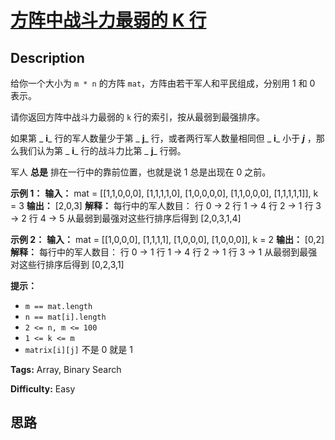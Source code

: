 # [方阵中战斗力最弱的 K 行][title]

## Description

给你一个大小为 `m * n` 的方阵 `mat`，方阵由若干军人和平民组成，分别用 1 和 0 表示。

请你返回方阵中战斗力最弱的 `k` 行的索引，按从最弱到最强排序。

如果第  _ **i**_  行的军人数量少于第  _ **j**_  行，或者两行军人数量相同但 _ **i**_ 小于 _**j**_ ，那么我们认为第
_ **i**_ 行的战斗力比第 _ **j**_ 行弱。

军人 **总是** 排在一行中的靠前位置，也就是说 1 总是出现在 0 之前。



**示例 1：**
            **输入：** mat =     [[1,1,0,0,0],     [1,1,1,1,0],     [1,0,0,0,0],     [1,1,0,0,0],     [1,1,1,1,1]],     k = 3    **输出：** [2,0,3]    **解释：**    每行中的军人数目：    行 0 -> 2     行 1 -> 4     行 2 -> 1     行 3 -> 2     行 4 -> 5     从最弱到最强对这些行排序后得到 [2,0,3,1,4]    

**示例 2：**
            **输入：** mat =     [[1,0,0,0],     [1,1,1,1],     [1,0,0,0],     [1,0,0,0]],     k = 2    **输出：** [0,2]    **解释：**     每行中的军人数目：    行 0 -> 1     行 1 -> 4     行 2 -> 1     行 3 -> 1     从最弱到最强对这些行排序后得到 [0,2,3,1]    



**提示：**

  * `m == mat.length`
  * `n == mat[i].length`
  * `2 <= n, m <= 100`
  * `1 <= k <= m`
  * `matrix[i][j]` 不是 0 就是 1


**Tags:** Array, Binary Search

**Difficulty:** Easy

## 思路

[title]: https://leetcode-cn.com/problems/the-k-weakest-rows-in-a-matrix
